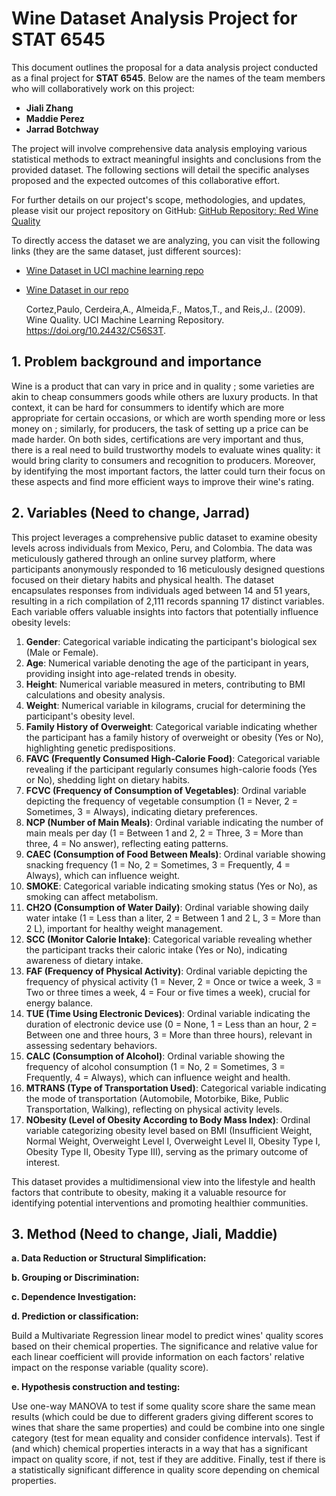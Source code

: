 # Wine Dataset Analysis Project for STAT 6545

This document outlines the proposal for a data analysis project conducted as a final project for **STAT 6545**. Below are the names of the team members who will collaboratively work on this project:

- **Jiali Zhang**
- **Maddie Perez**
- **Jarrad Botchway**

The project will involve comprehensive data analysis employing various statistical methods to extract meaningful insights and conclusions from the provided dataset. The following sections will detail the specific analyses proposed and the expected outcomes of this collaborative effort.

For further details on our project's scope, methodologies, and updates, please visit our project repository on GitHub: [GitHub Repository: Red Wine Quality](https://github.com/JialiZhang1016/Wine)

To directly access the dataset we are analyzing, you can visit the following links (they are the same dataset, just different sources):
- [Wine Dataset in UCI machine learning repo](https://archive.ics.uci.edu/dataset/186/wine+quality)
- [Wine Dataset in our repo](https://github.com/JialiZhang1016/Wine/blob/main/winequality.csv)

  Cortez,Paulo, Cerdeira,A., Almeida,F., Matos,T., and Reis,J.. (2009). Wine Quality. UCI Machine Learning Repository. https://doi.org/10.24432/C56S3T.
  
## 1. Problem background and importance 
Wine is a product that can vary in price and in quality ; some varieties are akin to cheap consummers goods while others are luxury products. In that context, it can be hard for consummers to identify which are more appropriate for certain occasions, or which are worth spending more or less money on ; similarly, for producers, the task of setting up a price can be made harder. 
On both sides, certifications are very important and thus, there is a real need to build trustworthy models to evaluate wines quality: it would bring clarity to consumers and recognition to producers. Moreover, by identifying the most important factors, the latter could turn their focus on these aspects and find more efficient ways to improve their wine's rating. 


## 2. Variables (Need to change, Jarrad)
This project leverages a comprehensive public dataset to examine obesity levels across individuals from Mexico, Peru, and Colombia. The data was meticulously gathered through an online survey platform, where participants anonymously responded to 16 meticulously designed questions focused on their dietary habits and physical health. The dataset encapsulates responses from individuals aged between 14 and 51 years, resulting in a rich compilation of 2,111 records spanning 17 distinct variables. Each variable offers valuable insights into factors that potentially influence obesity levels:

1. **Gender**: Categorical variable indicating the participant's biological sex (Male or Female).
2. **Age**: Numerical variable denoting the age of the participant in years, providing insight into age-related trends in obesity.
3. **Height**: Numerical variable measured in meters, contributing to BMI calculations and obesity analysis.
4. **Weight**: Numerical variable in kilograms, crucial for determining the participant's obesity level.
5. **Family History of Overweight**: Categorical variable indicating whether the participant has a family history of overweight or obesity (Yes or No), highlighting genetic predispositions.
6. **FAVC (Frequently Consumed High-Calorie Food)**: Categorical variable revealing if the participant regularly consumes high-calorie foods (Yes or No), shedding light on dietary habits.
7. **FCVC (Frequency of Consumption of Vegetables)**: Ordinal variable depicting the frequency of vegetable consumption (1 = Never, 2 = Sometimes, 3 = Always), indicating dietary preferences.
8. **NCP (Number of Main Meals)**: Ordinal variable indicating the number of main meals per day (1 = Between 1 and 2, 2 = Three, 3 = More than three, 4 = No answer), reflecting eating patterns.
9. **CAEC (Consumption of Food Between Meals)**: Ordinal variable showing snacking frequency (1 = No, 2 = Sometimes, 3 = Frequently, 4 = Always), which can influence weight.
10. **SMOKE**: Categorical variable indicating smoking status (Yes or No), as smoking can affect metabolism.
11. **CH2O (Consumption of Water Daily)**: Ordinal variable showing daily water intake (1 = Less than a liter, 2 = Between 1 and 2 L, 3 = More than 2 L), important for healthy weight management.
12. **SCC (Monitor Calorie Intake)**: Categorical variable revealing whether the participant tracks their caloric intake (Yes or No), indicating awareness of dietary intake.
13. **FAF (Frequency of Physical Activity)**: Ordinal variable depicting the frequency of physical activity (1 = Never, 2 = Once or twice a week, 3 = Two or three times a week, 4 = Four or five times a week), crucial for energy balance.
14. **TUE (Time Using Electronic Devices)**: Ordinal variable indicating the duration of electronic device use (0 = None, 1 = Less than an hour, 2 = Between one and three hours, 3 = More than three hours), relevant in assessing sedentary behaviors.
15. **CALC (Consumption of Alcohol)**: Ordinal variable showing the frequency of alcohol consumption (1 = No, 2 = Sometimes, 3 = Frequently, 4 = Always), which can influence weight and health.
16. **MTRANS (Type of Transportation Used)**: Categorical variable indicating the mode of transportation (Automobile, Motorbike, Bike, Public Transportation, Walking), reflecting on physical activity levels.
17. **NObesity (Level of Obesity According to Body Mass Index)**: Ordinal variable categorizing obesity level based on BMI (Insufficient Weight, Normal Weight, Overweight Level I, Overweight Level II, Obesity Type I, Obesity Type II, Obesity Type III), serving as the primary outcome of interest.

This dataset provides a multidimensional view into the lifestyle and health factors that contribute to obesity, making it a valuable resource for identifying potential interventions and promoting healthier communities.

## 3. Method (Need to change, Jiali, Maddie)

**a. Data Reduction or Structural Simplification:**


**b. Grouping or Discrimination:**


**c. Dependence Investigation:**


**d. Prediction or classification:**

Build a Multivariate Regression linear model to predict wines' quality scores based on their chemical properties. The significance and relative value for each linear coefficient will provide information on each factors' relative impact on the response variable (quality score).

**e. Hypothesis construction and testing:**

Use one-way MANOVA to test if some quality score share the same mean results (which could be due to different graders giving different scores to wines that share the same properties) and could be combine into one single category (test for mean equality and consider confidence intervals). Test if (and which) chemical properties interacts in a way that has a significant impact on quality score, if not, test if they are additive. Finally, test if there is a statistically significant difference in quality score depending on chemical properties.

